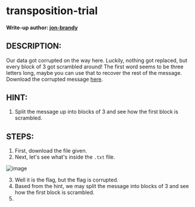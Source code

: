 # transposition-trial
#### Write-up author: [jon-brandy](https://github.com/jon-brandy)
## DESCRIPTION:
Our data got corrupted on the way here. Luckily, nothing got replaced, but every block of 3 got scrambled around! 
The first word seems to be three letters long, maybe you can use that to recover the rest of the message. 
Download the corrupted message [here]().
## HINT:
1. Split the message up into blocks of 3 and see how the first block is scrambled.
## STEPS:
1. First, download the file given.
2. Next, let's see what's inside the `.txt` file.

![image](https://user-images.githubusercontent.com/70703371/182869969-ad1399e4-a715-429f-b416-01b3ba39f405.png)

3. Well it is the flag, but the flag is corrupted.
4. Based from the hint, we may split the message into blocks of 3 and see how the first block is scrambled.
5. 
